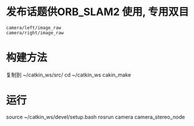 # 发布话题供ORB_SLAM2 使用, 专用双目

```shell
camera/left/image_raw
camera/right/image_raw
```

# 构建方法
复制到 ~/catkin_ws/src/
cd ~/catkin_ws
cakin_make

# 运行
source ~/catkin_ws/devel/setup.bash
rosrun camera camera_stereo_node